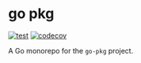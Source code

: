 # go pkg

[![test](https://github.com/tsingshaner/go-pkg/actions/workflows/test.yml/badge.svg)](https://github.com/tsingshaner/go-pkg/actions/workflows/test.yml)
[![codecov](https://codecov.io/github/tsingshaner/go-pkg/graph/badge.svg?token=BFK1T1OSCU)](https://codecov.io/github/tsingshaner/go-pkg)

A Go monorepo for the `go-pkg` project.
